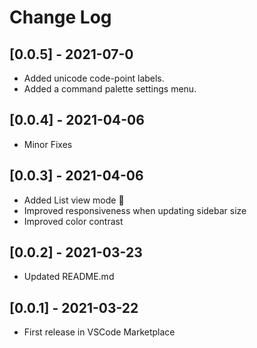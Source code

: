 # Change Log

## [0.0.5] - 2021-07-0

- Added unicode code-point labels.
- Added a command palette settings menu.

## [0.0.4] - 2021-04-06

- Minor Fixes

## [0.0.3] - 2021-04-06

- Added List view mode 🤩
- Improved responsiveness when updating sidebar size
- Improved color contrast

## [0.0.2] - 2021-03-23

- Updated README.md

## [0.0.1] - 2021-03-22

- First release in VSCode Marketplace
